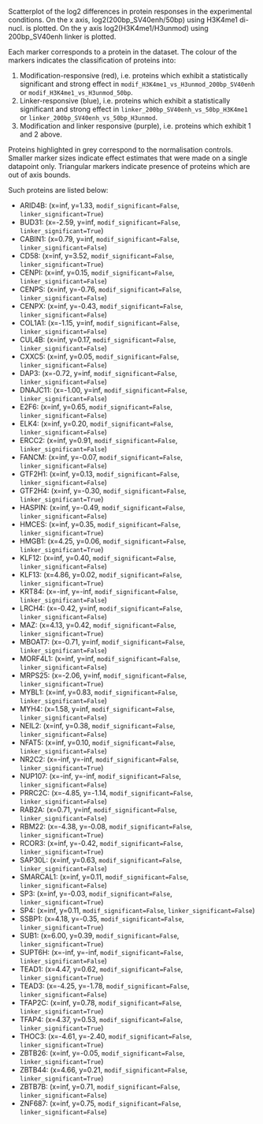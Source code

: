 
Scatterplot of the log2 differences in protein responses in the experimental conditions.
On the x axis, log2(200bp_SV40enh/50bp) using H3K4me1 di-nucl. is plotted. On the y axis log2(H3K4me1/H3unmod) using 200bp_SV40enh linker is plotted.

Each marker corresponds to a protein in the dataset. The colour of the markers indicates the classification of proteins into:

1. Modification-responsive (red), i.e. proteins which exhibit a statistically significant and strong effect in `modif_H3K4me1_vs_H3unmod_200bp_SV40enh` or `modif_H3K4me1_vs_H3unmod_50bp`.
2. Linker-responsive (blue), i.e. proteins which exhibit a statistically significant and strong effect in `linker_200bp_SV40enh_vs_50bp_H3K4me1` or `linker_200bp_SV40enh_vs_50bp_H3unmod`.
3. Modification and linker responsive (purple), i.e. proteins which exhibit 1 and 2 above.

Proteins highlighted in grey correspond to the normalisation controls.
Smaller marker sizes indicate effect estimates that were made on a single datapoint only.
Triangular markers indicate presence of proteins which are out of axis bounds.

Such proteins are listed below:

   - ARID4B: (x=inf, y=1.33, `modif_significant=False`, `linker_significant=True`)
   - BUD31: (x=-2.59, y=inf, `modif_significant=False`, `linker_significant=True`)
   - CABIN1: (x=0.79, y=inf, `modif_significant=False`, `linker_significant=False`)
   - CD58: (x=inf, y=3.52, `modif_significant=False`, `linker_significant=True`)
   - CENPI: (x=inf, y=0.15, `modif_significant=False`, `linker_significant=False`)
   - CENPS: (x=inf, y=-0.76, `modif_significant=False`, `linker_significant=False`)
   - CENPX: (x=inf, y=-0.43, `modif_significant=False`, `linker_significant=False`)
   - COL1A1: (x=-1.15, y=inf, `modif_significant=False`, `linker_significant=False`)
   - CUL4B: (x=inf, y=0.17, `modif_significant=False`, `linker_significant=False`)
   - CXXC5: (x=inf, y=0.05, `modif_significant=False`, `linker_significant=False`)
   - DAP3: (x=-0.72, y=inf, `modif_significant=False`, `linker_significant=False`)
   - DNAJC11: (x=-1.00, y=inf, `modif_significant=False`, `linker_significant=False`)
   - E2F6: (x=inf, y=0.65, `modif_significant=False`, `linker_significant=False`)
   - ELK4: (x=inf, y=0.20, `modif_significant=False`, `linker_significant=False`)
   - ERCC2: (x=inf, y=0.91, `modif_significant=False`, `linker_significant=False`)
   - FANCM: (x=inf, y=-0.07, `modif_significant=False`, `linker_significant=False`)
   - GTF2H1: (x=inf, y=0.13, `modif_significant=False`, `linker_significant=False`)
   - GTF2H4: (x=inf, y=-0.30, `modif_significant=False`, `linker_significant=True`)
   - HASPIN: (x=inf, y=-0.49, `modif_significant=False`, `linker_significant=False`)
   - HMCES: (x=inf, y=0.35, `modif_significant=False`, `linker_significant=True`)
   - HMGB1: (x=4.25, y=0.06, `modif_significant=False`, `linker_significant=True`)
   - KLF12: (x=inf, y=0.40, `modif_significant=False`, `linker_significant=False`)
   - KLF13: (x=4.86, y=0.02, `modif_significant=False`, `linker_significant=True`)
   - KRT84: (x=-inf, y=-inf, `modif_significant=False`, `linker_significant=False`)
   - LRCH4: (x=-0.42, y=inf, `modif_significant=False`, `linker_significant=False`)
   - MAZ: (x=4.13, y=0.42, `modif_significant=False`, `linker_significant=True`)
   - MBOAT7: (x=-0.71, y=inf, `modif_significant=False`, `linker_significant=False`)
   - MORF4L1: (x=inf, y=inf, `modif_significant=False`, `linker_significant=False`)
   - MRPS25: (x=-2.06, y=inf, `modif_significant=False`, `linker_significant=True`)
   - MYBL1: (x=inf, y=0.83, `modif_significant=False`, `linker_significant=False`)
   - MYH4: (x=1.58, y=inf, `modif_significant=False`, `linker_significant=False`)
   - NEIL2: (x=inf, y=0.38, `modif_significant=False`, `linker_significant=False`)
   - NFAT5: (x=inf, y=0.10, `modif_significant=False`, `linker_significant=False`)
   - NR2C2: (x=-inf, y=-inf, `modif_significant=False`, `linker_significant=True`)
   - NUP107: (x=-inf, y=-inf, `modif_significant=False`, `linker_significant=False`)
   - PRRC2C: (x=-4.85, y=-1.14, `modif_significant=False`, `linker_significant=False`)
   - RAB2A: (x=0.71, y=inf, `modif_significant=False`, `linker_significant=False`)
   - RBM22: (x=-4.38, y=-0.08, `modif_significant=False`, `linker_significant=True`)
   - RCOR3: (x=inf, y=-0.42, `modif_significant=False`, `linker_significant=True`)
   - SAP30L: (x=inf, y=0.63, `modif_significant=False`, `linker_significant=False`)
   - SMARCAL1: (x=inf, y=0.11, `modif_significant=False`, `linker_significant=False`)
   - SP3: (x=inf, y=-0.03, `modif_significant=False`, `linker_significant=True`)
   - SP4: (x=inf, y=0.11, `modif_significant=False`, `linker_significant=False`)
   - SSBP1: (x=4.18, y=-0.35, `modif_significant=False`, `linker_significant=True`)
   - SUB1: (x=6.00, y=0.39, `modif_significant=False`, `linker_significant=True`)
   - SUPT6H: (x=-inf, y=-inf, `modif_significant=False`, `linker_significant=False`)
   - TEAD1: (x=4.47, y=0.62, `modif_significant=False`, `linker_significant=True`)
   - TEAD3: (x=-4.25, y=-1.78, `modif_significant=False`, `linker_significant=False`)
   - TFAP2C: (x=inf, y=0.78, `modif_significant=False`, `linker_significant=True`)
   - TFAP4: (x=4.37, y=0.53, `modif_significant=False`, `linker_significant=True`)
   - THOC3: (x=-4.61, y=-2.40, `modif_significant=False`, `linker_significant=True`)
   - ZBTB26: (x=inf, y=-0.05, `modif_significant=False`, `linker_significant=True`)
   - ZBTB44: (x=4.66, y=0.21, `modif_significant=False`, `linker_significant=True`)
   - ZBTB7B: (x=inf, y=0.71, `modif_significant=False`, `linker_significant=False`)
   - ZNF687: (x=inf, y=0.75, `modif_significant=False`, `linker_significant=False`)
        